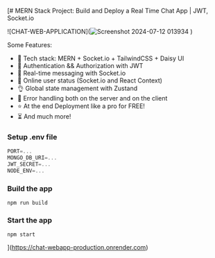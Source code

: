[# MERN Stack Project: Build and Deploy a Real Time Chat App | JWT, Socket.io

![CHAT-WEB-APPLICATION](![Screenshot 2024-07-12 013934](https://github.com/user-attachments/assets/2762e6f8-6cac-46f1-b7f1-4596a38bc43d)
)



Some Features:

-   🌟 Tech stack: MERN + Socket.io + TailwindCSS + Daisy UI
-   🎃 Authentication && Authorization with JWT
-   👾 Real-time messaging with Socket.io
-   🚀 Online user status (Socket.io and React Context)
-   👌 Global state management with Zustand
-   🐞 Error handling both on the server and on the client
-   ⭐ At the end Deployment like a pro for FREE!
-   ⏳ And much more!

### Setup .env file

```js
PORT=...
MONGO_DB_URI=...
JWT_SECRET=...
NODE_ENV=...
```

### Build the app

```shell
npm run build
```

### Start the app

```shell
npm start
```
](https://chat-webapp-production.onrender.com)
